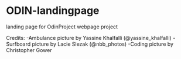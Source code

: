 # ODIN-landingpage
landing page for OdinProject webpage project


Credits:
-Ambulance picture by Yassine Khalfalli (@yassine_khalfalli)
-Surfboard picture by Lacie Slezak (@nbb_photos)
-Coding picture by Christopher Gower
